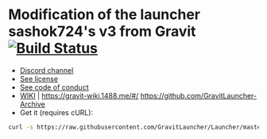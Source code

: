 # Modification of the launcher sashok724's v3 from Gravit [![Build Status](https://travis-ci.com/GravitLauncher/Launcher.svg?branch=master)](https://travis-ci.com/GravitLauncher/Launcher)
* [Discord channel](https://discord.gg/RM7yjws)
* [See license](LICENSE)
* [See code of conduct](CODE_OF_CONDUCT.md)
* [WIKI](https://launcher.gravit.pro) |
https://gravit-wiki.1488.me/#/
https://github.com/GravitLauncher-Archive
* Get it (requires cURL):
```sh
curl -s https://raw.githubusercontent.com/GravitLauncher/Launcher/master/get_it.sh | sh
```
